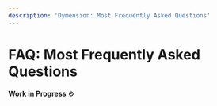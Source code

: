 ```yaml
---
description: 'Dymension: Most Frequently Asked Questions'
---
```


# FAQ: Most Frequently Asked Questions

**Work in Progress** :gear:
